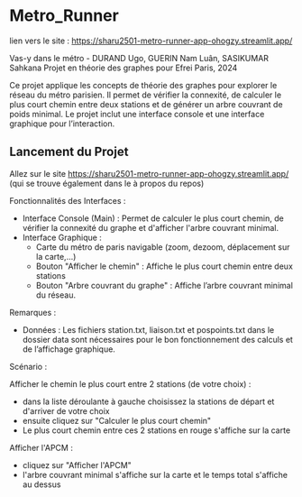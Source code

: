 # Metro_Runner

lien vers le site : https://sharu2501-metro-runner-app-ohogzy.streamlit.app/

Vas-y dans le métro - DURAND Ugo, GUERIN Nam Luân, SASIKUMAR Sahkana
Projet en théorie des graphes pour Efrei Paris, 2024

Ce projet applique les concepts de théorie des graphes pour explorer le réseau du métro parisien.
Il permet de vérifier la connexité, de calculer le plus court chemin entre deux stations et de générer
un arbre couvrant de poids minimal. Le projet inclut une interface console et une interface graphique pour l’interaction.

## Lancement du Projet
Allez sur le site https://sharu2501-metro-runner-app-ohogzy.streamlit.app/ (qui se trouve également dans le à propos du repos)


Fonctionnalités des Interfaces :

- Interface Console (Main) : Permet de calculer le plus court chemin, de vérifier la connexité du graphe et d'afficher l'arbre couvrant minimal.
- Interface Graphique :
  - Carte du métro de paris navigable (zoom, dezoom, déplacement sur la carte,...)
  - Bouton "Afficher le chemin" : Affiche le plus court chemin entre deux stations
  - Bouton "Arbre couvrant du graphe" : Affiche l’arbre couvrant minimal du réseau.


Remarques :

- Données : Les fichiers station.txt, liaison.txt et pospoints.txt dans le dossier data sont nécessaires pour le bon fonctionnement des calculs et de l’affichage graphique.


Scénario :

Afficher le chemin le plus court entre 2 stations (de votre choix) :
- dans la liste déroulante à gauche choisissez la stations de départ et d'arriver de votre choix
- ensuite cliquez sur "Calculer le plus court chemin"
- Le plus court chemin entre ces 2 stations en rouge s'affiche sur la carte

Afficher l'APCM :
- cliquez sur "Afficher l'APCM"
- l'arbre couvrant minimal s'affiche sur la carte et le temps total s'affiche au dessus
